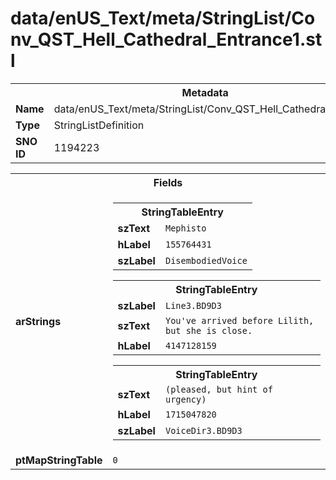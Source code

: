 <h1>data/enUS_Text/meta/StringList/Conv_QST_Hell_Cathedral_Entrance1.stl</h1><table><tr><th colspan="100%">Metadata</th></tr><tr><td><b>Name</b></td><td>data/enUS_Text/meta/StringList/Conv_QST_Hell_Cathedral_Entrance1.stl</td></tr><tr><td><b>Type</b></td><td>StringListDefinition</td></tr><tr><td><b>SNO ID</b></td><td>1194223</td></tr></table>

<table><tr><th colspan="100%">Fields</th></tr><tr><td><b>arStrings</b></td><td><table><tr><th colspan="100%">StringTableEntry</th></tr><tr><td><b>szText</b></td><td><code>Mephisto</code></td></tr><tr><td><b>hLabel</b></td><td><code>155764431</code></td></tr><tr><td><b>szLabel</b></td><td><code>DisembodiedVoice</code></td></tr></table>


<table><tr><th colspan="100%">StringTableEntry</th></tr><tr><td><b>szLabel</b></td><td><code>Line3.BD9D3</code></td></tr><tr><td><b>szText</b></td><td><code>You've arrived before Lilith, but she is close.</code></td></tr><tr><td><b>hLabel</b></td><td><code>4147128159</code></td></tr></table>


<table><tr><th colspan="100%">StringTableEntry</th></tr><tr><td><b>szText</b></td><td><code>(pleased, but hint of urgency)</code></td></tr><tr><td><b>hLabel</b></td><td><code>1715047820</code></td></tr><tr><td><b>szLabel</b></td><td><code>VoiceDir3.BD9D3</code></td></tr></table>


</td></tr><tr><td><b>ptMapStringTable</b></td><td><code>0</code></td></tr></table>

